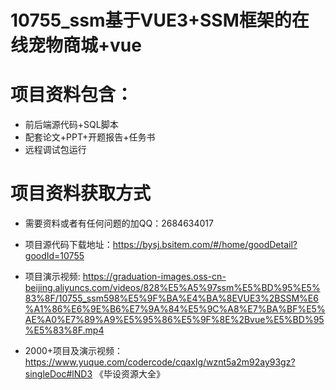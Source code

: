 # 10755_ssm基于VUE3+SSM框架的在线宠物商城+vue
  
# 项目资料包含：
* 前后端源代码+SQL脚本
* 配套论文+PPT+开题报告+任务书
* 远程调试包运行

# 项目资料获取方式
* 需要资料或者有任何问题的加QQ：2684634017

* 项目源代码下载地址：https://bysj.bsitem.com/#/home/goodDetail?goodId=10755

* 项目演示视频: https://graduation-images.oss-cn-beijing.aliyuncs.com/videos/828%E5%A5%97ssm%E5%BD%95%E5%83%8F/10755_ssm598%E5%9F%BA%E4%BA%8EVUE3%2BSSM%E6%A1%86%E6%9E%B6%E7%9A%84%E5%9C%A8%E7%BA%BF%E5%AE%A0%E7%89%A9%E5%95%86%E5%9F%8E%2Bvue%E5%BD%95%E5%83%8F.mp4


* 2000+项目及演示视频：https://www.yuque.com/codercode/cqaxlg/wznt5a2m92ay93gz?singleDoc#lND3 《毕设资源大全》




